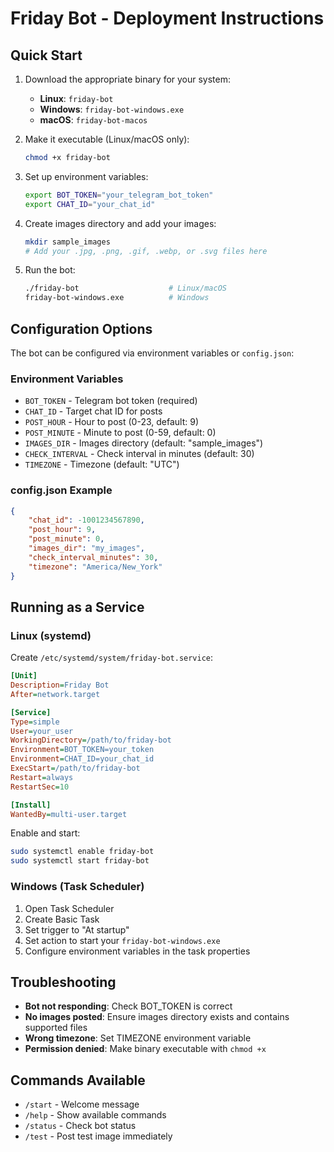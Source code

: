 # Friday Bot - Deployment Instructions

## Quick Start

1. Download the appropriate binary for your system:
   - **Linux**: `friday-bot`
   - **Windows**: `friday-bot-windows.exe`
   - **macOS**: `friday-bot-macos`

2. Make it executable (Linux/macOS only):
   ```bash
   chmod +x friday-bot
   ```

3. Set up environment variables:
   ```bash
   export BOT_TOKEN="your_telegram_bot_token"
   export CHAT_ID="your_chat_id"
   ```

4. Create images directory and add your images:
   ```bash
   mkdir sample_images
   # Add your .jpg, .png, .gif, .webp, or .svg files here
   ```

5. Run the bot:
   ```bash
   ./friday-bot                    # Linux/macOS
   friday-bot-windows.exe          # Windows
   ```

## Configuration Options

The bot can be configured via environment variables or `config.json`:

### Environment Variables
- `BOT_TOKEN` - Telegram bot token (required)
- `CHAT_ID` - Target chat ID for posts
- `POST_HOUR` - Hour to post (0-23, default: 9)
- `POST_MINUTE` - Minute to post (0-59, default: 0)
- `IMAGES_DIR` - Images directory (default: "sample_images")
- `CHECK_INTERVAL` - Check interval in minutes (default: 30)
- `TIMEZONE` - Timezone (default: "UTC")

### config.json Example
```json
{
    "chat_id": -1001234567890,
    "post_hour": 9,
    "post_minute": 0,
    "images_dir": "my_images",
    "check_interval_minutes": 30,
    "timezone": "America/New_York"
}
```

## Running as a Service

### Linux (systemd)
Create `/etc/systemd/system/friday-bot.service`:
```ini
[Unit]
Description=Friday Bot
After=network.target

[Service]
Type=simple
User=your_user
WorkingDirectory=/path/to/friday-bot
Environment=BOT_TOKEN=your_token
Environment=CHAT_ID=your_chat_id
ExecStart=/path/to/friday-bot
Restart=always
RestartSec=10

[Install]
WantedBy=multi-user.target
```

Enable and start:
```bash
sudo systemctl enable friday-bot
sudo systemctl start friday-bot
```

### Windows (Task Scheduler)
1. Open Task Scheduler
2. Create Basic Task
3. Set trigger to "At startup"
4. Set action to start your `friday-bot-windows.exe`
5. Configure environment variables in the task properties

## Troubleshooting

- **Bot not responding**: Check BOT_TOKEN is correct
- **No images posted**: Ensure images directory exists and contains supported files
- **Wrong timezone**: Set TIMEZONE environment variable
- **Permission denied**: Make binary executable with `chmod +x`

## Commands Available
- `/start` - Welcome message
- `/help` - Show available commands
- `/status` - Check bot status
- `/test` - Post test image immediately